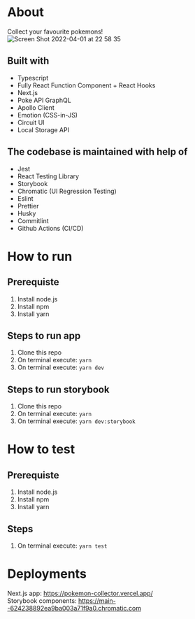 # About
Collect your favourite pokemons! <br />
![Screen Shot 2022-04-01 at 22 58 35](https://user-images.githubusercontent.com/52435643/161299755-84479ec3-4378-4dbf-8cfd-fc9faedc2cbb.png)

## Built with
- Typescript
- Fully React Function Component + React Hooks
- Next.js
- Poke API GraphQL
- Apollo Client
- Emotion (CSS-in-JS)
- Circuit UI
- Local Storage API

## The codebase is maintained with help of
- Jest
- React Testing Library
- Storybook
- Chromatic (UI Regression Testing)
- Eslint
- Prettier
- Husky
- Commitlint
- Github Actions (CI/CD)

# How to run
## Prerequiste
1. Install node.js
2. Install npm
3. Install yarn

## Steps to run app
1. Clone this repo
2. On terminal execute: `yarn`
3. On terminal execute: `yarn dev`

## Steps to run storybook
1. Clone this repo
2. On terminal execute: `yarn`
3. On terminal execute: `yarn dev:storybook`

# How to test
## Prerequiste
1. Install node.js
2. Install npm
3. Install yarn

## Steps
1. On terminal execute: `yarn test`

# Deployments
Next.js app: https://pokemon-collector.vercel.app/ <br />
Storybook components: https://main--624238892ea9ba003a71f9a0.chromatic.com
